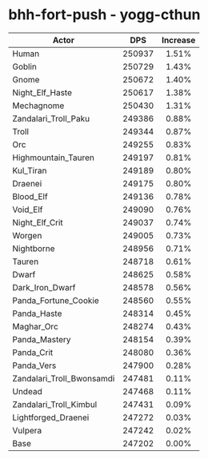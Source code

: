 # bhh-fort-push - yogg-cthun
| Actor | DPS | Increase |
|---|:---:|:---:|
|Human|250937|1.51%|
|Goblin|250729|1.43%|
|Gnome|250672|1.40%|
|Night_Elf_Haste|250617|1.38%|
|Mechagnome|250430|1.31%|
|Zandalari_Troll_Paku|249386|0.88%|
|Troll|249344|0.87%|
|Orc|249255|0.83%|
|Highmountain_Tauren|249197|0.81%|
|Kul_Tiran|249189|0.80%|
|Draenei|249175|0.80%|
|Blood_Elf|249136|0.78%|
|Void_Elf|249090|0.76%|
|Night_Elf_Crit|249037|0.74%|
|Worgen|249005|0.73%|
|Nightborne|248956|0.71%|
|Tauren|248718|0.61%|
|Dwarf|248625|0.58%|
|Dark_Iron_Dwarf|248578|0.56%|
|Panda_Fortune_Cookie|248560|0.55%|
|Panda_Haste|248314|0.45%|
|Maghar_Orc|248274|0.43%|
|Panda_Mastery|248154|0.39%|
|Panda_Crit|248080|0.36%|
|Panda_Vers|247900|0.28%|
|Zandalari_Troll_Bwonsamdi|247481|0.11%|
|Undead|247468|0.11%|
|Zandalari_Troll_Kimbul|247431|0.09%|
|Lightforged_Draenei|247272|0.03%|
|Vulpera|247242|0.02%|
|Base|247202|0.00%|
